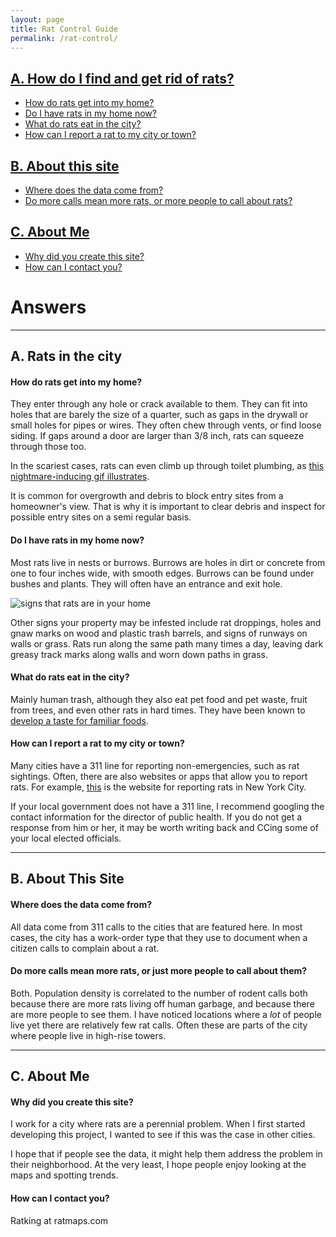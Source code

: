 ```yaml
---
layout: page
title: Rat Control Guide
permalink: /rat-control/
---
```



## [A. How do I find and get rid of rats?](#rats-in-the-home)

  + [How do rats get into my home?](#home)
  + [Do I have rats in my home now?](#do-home)
  + [What do rats eat in the city?](#eat-what)
  + [How can I report a rat to my city or town?](#report)


## [B. About this site](#about-rat-maps)

  + [Where does the data come from?](#where-data)
  + [Do more calls mean more rats, or more people to call about rats?](#more-calls-mean)


## [C. About Me](#about-me)

  + [Why did you create this site?](#why)
  + [How can I contact you?](#contact)


# Answers

****

## A. Rats in the city <a id="rats-in-the-home"></a>

#### How do rats get into my home? <a id="home"></a>

They enter through any hole or crack available to them. They can fit into holes that are barely the size of a quarter, such as gaps in the drywall or small holes for pipes or wires. They often chew through vents, or find loose siding. If gaps around a door are larger than 3/8 inch, rats can squeeze through those too.  

In the scariest cases, rats can even climb up through toilet plumbing, as [this nightmare-inducing gif illustrates](http://img0.joyreactor.com/pics/post/gif-rat-toilet-662598.gif).

It is common for overgrowth and debris to block entry sites from a homeowner's view. That is why it is important to clear debris and inspect for possible entry sites on a semi regular basis.


#### Do I have rats in my home now? <a id="do-home"></a>

Most rats live in nests or burrows. Burrows are holes in dirt or concrete from one to four inches wide, with smooth edges. Burrows can be found under bushes and plants. They will often have an entrance and exit hole.

![signs that rats are in your home](http://googledrive.com/host/0BxOPuM_gK7bqUW85bjZUd1UwTGs/faqs/Signs_that_rats_are_in_your_home.png)

Other signs your property may be infested include rat droppings,  holes and gnaw marks on wood and plastic trash barrels, and signs of runways on walls or grass.  Rats run along the same path many times a day, leaving dark greasy track marks along walls and worn down paths in grass.   


#### What do rats eat in the city? <a id="eat-what"></a>

Mainly human trash, although they also eat pet food and pet waste, fruit from trees, and even other rats in hard times. They have been known to [develop a taste for familiar foods](http://nymag.com/daily/intelligencer/2013/03/new-york-city-rats-wont-eat-just-anything.html).


#### How can I report a rat to my city or town? <a id="report"></a>

Many cities have a 311 line for reporting non-emergencies, such as rat sightings. Often, there are also websites or apps that allow you to report rats. For example, [this](http://www1.nyc.gov/nyc-resources/service/2374/rodent-complaint) is the website for reporting rats in New York City. 

If your local government does not have a 311 line, I recommend googling the contact information for the director of public health. If you do not get a response from him or her, it may be worth writing back and CCing some of your local elected officials. 

****

## B. About This Site <a id="about-rat-maps"></a>

#### Where does the data come from? <a id="where-data"></a>

All data come from 311 calls to the cities that are featured here. In most cases, the city has a work-order type that they use to document when a citizen calls to complain about a rat.


#### Do more calls mean more rats, or just more people to call about them? <a id="more-calls-mean"></a>

Both. Population density is correlated to the number of rodent calls both because there are more rats living off human garbage, and because there are more people to see them. I have noticed locations where a *lot* of people live yet there are relatively few rat calls. Often these are parts of the city where people live in high-rise towers.    

 
****

## C. About Me <a id="about-me"></a>

#### Why did you create this site? <a id="why"></a>

I work for a city where rats are a perennial problem. When I first started developing this project, I wanted to see if this was the case in other cities. 

I hope that if people see the data, it might help them address the problem in their neighborhood. At the very least, I hope people enjoy looking at the maps and spotting trends.   


#### How can I contact you? <a id="contact"></a>

Ratking at ratmaps.com

<br>





